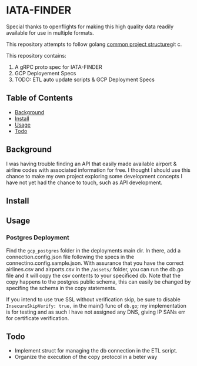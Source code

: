 # IATA-FINDER

Special thanks to openflights for making this high quality data readily available for use in multiple formats.

This repository attempts to follow golang [common project structure](https://github.com/golang-standards/project-layout)git c.

This repository contains:

1. A gRPC proto spec for IATA-FINDER
2. GCP Deployement Specs
3. TODO: ETL auto update scripts & GCP Deployment Specs

## Table of Contents

- [Background](#background)
- [Install](#install)
- [Usage](#usage)
- [Todo](#todo)

## Background

I was having trouble finding an API that easily made available airport & airline codes with associated information for free. I thought I should use this chance to make my own project exploring some development concepts I have not yet had the chance to touch, such as API development.

## Install

## Usage

### Postgres Deployment
Find the `gcp_postgres` folder in the deployments main dir. In there, add a connection.config.json file following the specs in the connectino.config.sample.json.
With assurance that you have the correct airlines.csv and airports.csv in the `/assets/` folder, you can run the db.go file and it will copy the csv contents
to your specificed db. Note that the copy happens to the postgres public schema, this can easily be changed by specifing the schema in the copy statements.

If you intend to use true SSL without verification skip, be sure to disable `InsecureSkipVerify: true,` in the main() func of `db.go`; my implementation is for testing
and as such I have not assigned any DNS, giving IP SANs err for certificate verification.

## Todo

- Implement struct for managing the db connection in the ETL script.
- Organize the execution of the copy protocol in a beter way
